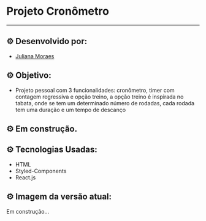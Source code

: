 # Projeto Cronômetro

<hr/>

## ⚙️ Desenvolvido por: 
- [Juliana Moraes](https://github.com/jhmoraes)

## ⚙️ Objetivo:
- Projeto pessoal com 3 funcionalidades: cronômetro, timer com contagem regressiva e opção treino, a opção treino é inspirada no tabata, onde se tem um determinado número de rodadas, cada rodada tem uma duração e um tempo de descanço

## ⚙️ Em construção.

## ⚙️ Tecnologias Usadas:
- HTML
- Styled-Components
- React.js


## ⚙️ Imagem da versão atual:
Em construção...







